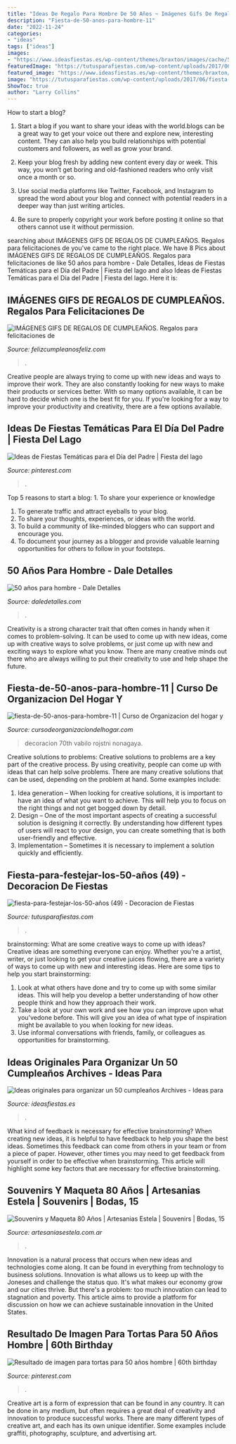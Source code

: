 ```yaml
---
title: "Ideas De Regalo Para Hombre De 50 Años ~ Imágenes Gifs De Regalos De Cumpleaños. Regalos Para Felicitaciones De"
description: "Fiesta-de-50-anos-para-hombre-11"
date: "2022-11-24"
categories:
- "ideas"
tags: ["ideas"]
images:
- "https://www.ideasfiestas.es/wp-content/themes/braxton/images/cache/50-cumpleanos.jpg"
featuredImage: "https://tutusparafiestas.com/wp-content/uploads/2017/06/fiesta-para-festejar-los-50-años-49.jpg"
featured_image: "https://www.ideasfiestas.es/wp-content/themes/braxton/images/cache/50-cumpleanos.jpg"
image: "https://tutusparafiestas.com/wp-content/uploads/2017/06/fiesta-para-festejar-los-50-años-49.jpg"
ShowToc: true
author: "Larry Collins"
---
```



How to start a blog?
1. Start a blog if you want to share your ideas with the world.blogs can be a great way to get your voice out there and explore new, interesting content. They can also help you build relationships with potential customers and followers, as well as grow your brand.
2. Keep your blog fresh by adding new content every day or week. This way, you won’t get boring and old-fashioned readers who only visit once a month or so.

3. Use social media platforms like Twitter, Facebook, and Instagram to spread the word about your blog and connect with potential readers in a deeper way than just writing articles.

4. Be sure to properly copyright your work before posting it online so that others cannot use it without permission.

	

		
searching about IMÁGENES GIFS DE REGALOS DE CUMPLEAÑOS. Regalos para felicitaciones de you've came to the right place. We have 8 Pics about IMÁGENES GIFS DE REGALOS DE CUMPLEAÑOS. Regalos para felicitaciones de like 50 años para hombre - Dale Detalles, Ideas de Fiestas Temáticas para el Día del Padre | Fiesta del lago and also Ideas de Fiestas Temáticas para el Día del Padre | Fiesta del lago. Here it is:
		
    
## IMÁGENES GIFS DE REGALOS DE CUMPLEAÑOS. Regalos Para Felicitaciones De

<img loading=lazy src="https://www.felizcumpleanosfeliz.com/imagenes-regalos-de-cumpleanos/hombre-con-regalo.gif" onerror="this.onerror=null;this.src='https://tse4.mm.bing.net/th?id=OIP.2ezqDTq-OhRfXsDpAjXOdgAAAA&amp;pid=15.1';" alt="IMÁGENES GIFS DE REGALOS DE CUMPLEAÑOS. Regalos para felicitaciones de">

_Source: felizcumpleanosfeliz.com_

>. 

	

Creative people are always trying to come up with new ideas and ways to improve their work. They are also constantly looking for new ways to make their products or services better. With so many options available, it can be hard to decide which one is the best fit for you. If you're looking for a way to improve your productivity and creativity, there are a few options available.

    
## Ideas De Fiestas Temáticas Para El Día Del Padre | Fiesta Del Lago

<img loading=lazy src="https://i.pinimg.com/736x/a6/a6/a5/a6a6a519b19d716eedf9635f82d55ea0.jpg" onerror="this.onerror=null;this.src='https://tse1.mm.bing.net/th?id=OIP.NkyZFPjcJ2pyu9azosgIPgHaJ3&amp;pid=15.1';" alt="Ideas de Fiestas Temáticas para el Día del Padre | Fiesta del lago">

_Source: pinterest.com_

>. 

	

Top 5 reasons to start a blog: 1. To share your experience or knowledge
1. To generate traffic and attract eyeballs to your blog. 
2. To share your thoughts, experiences, or ideas with the world. 
3. To build a community of like-minded bloggers who can support and encourage you. 
4. To document your journey as a blogger and provide valuable learning opportunities for others to follow in your footsteps. 

    
## 50 Años Para Hombre - Dale Detalles

<img loading=lazy src="https://i2.wp.com/www.daledetalles.com/wp-content/uploads/2016/02/5026.jpg" onerror="this.onerror=null;this.src='https://tse3.mm.bing.net/th?id=OIP.iV1NH0HD2M3nMjaP3U88wQHaJ6&amp;pid=15.1';" alt="50 años para hombre - Dale Detalles">

_Source: daledetalles.com_

>. 

	

Creativity is a strong character trait that often comes in handy when it comes to problem-solving. It can be used to come up with new ideas, come up with creative ways to solve problems, or just come up with new and exciting ways to explore what you know. There are many creative minds out there who are always willing to put their creativity to use and help shape the future.

    
## Fiesta-de-50-anos-para-hombre-11 | Curso De Organizacion Del Hogar Y

<img loading=lazy src="https://cursodeorganizaciondelhogar.com/wp-content/uploads/2016/09/Fiesta-de-50-años-para-hombre-11.jpg" onerror="this.onerror=null;this.src='https://tse1.mm.bing.net/th?id=OIP.1mPzQLY1xCA2p3eU3x3LegHaFj&amp;pid=15.1';" alt="fiesta-de-50-anos-para-hombre-11 | Curso de Organizacion del hogar y">

_Source: cursodeorganizaciondelhogar.com_

>decoracion 70th vabilo rojstni nonagaya. 

	

Creative solutions to problems:
Creative solutions to problems are a key part of the creative process. By using creativity, people can come up with ideas that can help solve problems. There are many creative solutions that can be used, depending on the problem at hand. Some examples include:
1. Idea generation – When looking for creative solutions, it is important to have an idea of what you want to achieve. This will help you to focus on the right things and not get bogged down by detail.
2. Design – One of the most important aspects of creating a successful solution is designing it correctly. By understanding how different types of users will react to your design, you can create something that is both user-friendly and effective.
3. Implementation – Sometimes it is necessary to implement a solution quickly and efficiently.

    
## Fiesta-para-festejar-los-50-años (49) - Decoracion De Fiestas

<img loading=lazy src="https://tutusparafiestas.com/wp-content/uploads/2017/06/fiesta-para-festejar-los-50-años-49.jpg" onerror="this.onerror=null;this.src='https://tse2.mm.bing.net/th?id=OIP.LVcGi_DbwQojxpEDLjGmLAHaJ4&amp;pid=15.1';" alt="fiesta-para-festejar-los-50-años (49) - Decoracion de Fiestas">

_Source: tutusparafiestas.com_

>. 

	

brainstorming: What are some creative ways to come up with ideas?
Creative ideas are something everyone can enjoy. Whether you're a artist, writer, or just looking to get your creative juices flowing, there are a variety of ways to come up with new and interesting ideas. Here are some tips to help you start brainstorming: 
1. Look at what others have done and try to come up with some similar ideas. This will help you develop a better understanding of how other people think and how they approach their work. 
2. Take a look at your own work and see how you can improve upon what you'vedone before. This will give you an idea of what type of inspiration might be available to you when looking for new ideas. 
3. Use informal conversations with friends, family, or colleagues as opportunities for brainstorming.

    
## Ideas Originales Para Organizar Un 50 Cumpleaños Archives - Ideas Para

<img loading=lazy src="https://www.ideasfiestas.es/wp-content/themes/braxton/images/cache/50-cumpleanos.jpg" onerror="this.onerror=null;this.src='https://tse4.mm.bing.net/th?id=OIP.Aik8F8XVL9Ix7G97r97z-gAAAA&amp;pid=15.1';" alt="Ideas originales para organizar un 50 cumpleaños Archives - Ideas para">

_Source: ideasfiestas.es_

>. 

	

What kind of feedback is necessary for effective brainstorming?
When creating new ideas, it is helpful to have feedback to help you shape the best ideas. Sometimes this feedback can come from others in your team or from a piece of paper. However, other times you may need to get feedback from yourself in order to be effective when brainstorming. This article will highlight some key factors that are necessary for effective brainstorming.

    
## Souvenirs Y Maqueta 80 Años | Artesanias Estela | Souvenirs | Bodas, 15

<img loading=lazy src="http://www.artesaniasestela.com.ar/souvenirs/wp-content/uploads/2014/02/Souvenirs-y-Maqueta-80-Años.jpg" onerror="this.onerror=null;this.src='https://tse2.mm.bing.net/th?id=OIP.2ZLQbXTzcxSeQu900RXVGQHaGk&amp;pid=15.1';" alt="Souvenirs y Maqueta 80 Años | Artesanias Estela | Souvenirs | Bodas, 15">

_Source: artesaniasestela.com.ar_

>. 

	

Innovation is a natural process that occurs when new ideas and technologies come along. It can be found in everything from technology to business solutions. Innovation is what allows us to keep up with the Joneses and challenge the status quo. It's what makes our economy grow and our cities thrive. But there's a problem: too much innovation can lead to stagnation and poverty. This article aims to provide a platform for discussion on how we can achieve sustainable innovation in the United States.

    
## Resultado De Imagen Para Tortas Para 50 Años Hombre | 60th Birthday

<img loading=lazy src="https://i.pinimg.com/736x/fd/8e/be/fd8ebea0944d19aab372ce2ef13ca55b.jpg" onerror="this.onerror=null;this.src='https://tse1.mm.bing.net/th?id=OIP.rfmUw2S-CSxcfUKgZif0SQAAAA&amp;pid=15.1';" alt="Resultado de imagen para tortas para 50 años hombre | 60th birthday">

_Source: pinterest.com_

>. 

	

Creative art is a form of expression that can be found in any country. It can be done in any medium, but often requires a great deal of creativity and innovation to produce successful works. There are many different types of creative art, and each has its own unique identifier. Some examples include graffiti, photography, sculpture, and advertising art.

